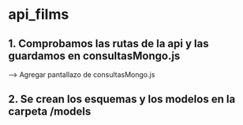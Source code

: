 # api_films
## 1. Comprobamos las rutas de la api y las guardamos en consultasMongo.js
--> Agregar pantallazo de consultasMongo.js
## 2. Se crean los esquemas y los modelos en la carpeta /models